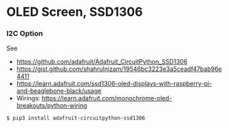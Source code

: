 # OLED Screen, SSD1306

### I2C Option
See 
- <https://github.com/adafruit/Adafruit_CircuitPython_SSD1306>
- <https://gist.github.com/shahrulnizam/19546bc3223e3a5ceadf47bab96e4411>
- <https://learn.adafruit.com/ssd1306-oled-displays-with-raspberry-pi-and-beaglebone-black/usage>
- Wirings: <https://learn.adafruit.com/monochrome-oled-breakouts/python-wiring>
```
$ pip3 install adafruit-circuitpython-ssd1306
```
